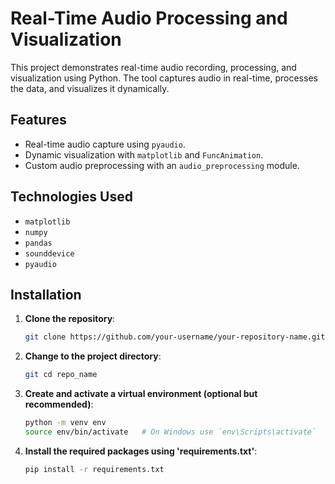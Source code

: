 # Real-Time Audio Processing and Visualization

This project demonstrates real-time audio recording, processing, and visualization using Python. The tool captures audio in real-time, processes the data, and visualizes it dynamically.

## Features

- Real-time audio capture using `pyaudio`.
- Dynamic visualization with `matplotlib` and `FuncAnimation`.
- Custom audio preprocessing with an `audio_preprocessing` module.

## Technologies Used

- `matplotlib`
- `numpy`
- `pandas`
- `sounddevice`
- `pyaudio`

## Installation

1. **Clone the repository**:

   ```bash
   git clone https://github.com/your-username/your-repository-name.git

2. **Change to the project directory**:

   ```bash
   git cd repo_name

3. **Create and activate a virtual environment (optional but recommended)**:

   ```bash
   python -m venv env
   source env/bin/activate   # On Windows use `env\Scripts\activate`

4. **Install the required packages using 'requirements.txt'**:

   ```bash
   pip install -r requirements.txt